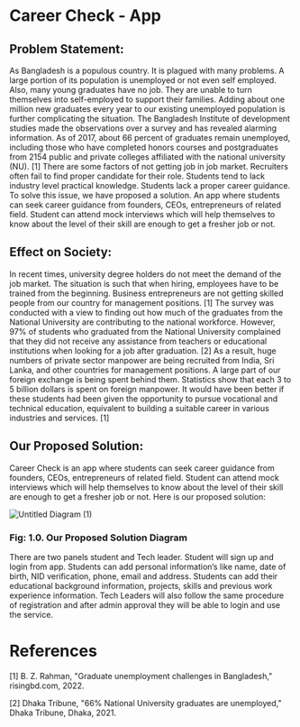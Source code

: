 # Career Check - App
## Problem Statement: 
As Bangladesh is a populous country. It is plagued with many 
problems. A large portion of its population is unemployed or not even self employed. Also, many young graduates have no job. They are unable to turn
themselves into self-employed to support their families. Adding about one million 
new graduates every year to our existing unemployed population is further 
complicating the situation. The Bangladesh Institute of development studies made 
the observations over a survey and has revealed alarming information. As of 2017, 
about 66 percent of graduates remain unemployed, including those who have 
completed honors courses and postgraduates from 2154 public and private colleges 
affiliated with the national university (NU). [1] There are some factors of not getting 
job in job market. Recruiters often fail to find proper candidate for their role. 
Students tend to lack industry level practical knowledge. Students lack a proper 
career guidance. To solve this issue, we have proposed a solution. An app where 
students can seek career guidance from founders, CEOs, entrepreneurs of related 
field. Student can attend mock interviews which will help themselves to know about 
the level of their skill are enough to get a fresher job or not.
## Effect on Society: 
In recent times, university degree holders do not meet the demand 
of the job market. The situation is such that when hiring, employees have to be 
trained from the beginning. Business entrepreneurs are not getting skilled people 
from our country for management positions. [1] The survey was conducted with a 
view to finding out how much of the graduates from the National University are 
contributing to the national workforce. However, 97% of students who graduated 
from the National University complained that they did not receive any assistance 
from teachers or educational institutions when looking for a job after graduation. [2]
As a result, huge numbers of private sector manpower are being recruited from India, 
Sri Lanka, and other countries for management positions. A large part of our foreign 
exchange is being spent behind them. Statistics show that each 3 to 5 billion dollars 
is spent on foreign manpower. It would have been better if these students had been 
given the opportunity to pursue vocational and technical education, equivalent to 
building a suitable career in various industries and services. [1]

## Our Proposed Solution:

Career Check is an app where students can seek career guidance from founders, 
CEOs, entrepreneurs of related field. Student can attend mock interviews which will 
help themselves to know about the level of their skill are enough to get a fresher job 
or not. Here is our proposed solution:

![Untitled Diagram (1)](https://user-images.githubusercontent.com/97898902/183295800-8b10bb95-c9ed-4495-8f55-edf499184131.jpg)

### Fig: 1.0. Our Proposed Solution Diagram

There are two panels student and Tech leader. Student will sign up and login from 
app. Students can add personal information’s like name, date of birth, NID 
verification, phone, email and address. Students can add their educational 
background information, projects, skills and previous work experience information.
Tech Leaders will also follow the same procedure of registration and after admin 
approval they will be able to login and use the service.



# References
[1] B. Z. Rahman, "Graduate unemployment challenges in Bangladesh," risingbd.com, 2022.

[2] Dhaka Tribune, "66% National University graduates are unemployed," Dhaka Tribune, Dhaka, 2021.

